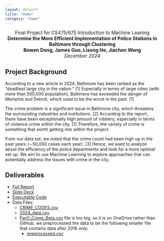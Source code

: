 ```yaml
---
layout: default
title: "Home"
category: "home"
---
```


<div style="text-align: center; font-size: 110%;">
  Final Project for CS475/675 Introduction to Machine Leaning<br>
  <b>Determine the More Efficient Implementation of Police Stations in Baltimore through Clustering</b><br>
  <b>Bowen Deng, James Guo, Lisong He, Jiachen Wang</b><br>
  <i>December 2024</i>
</div>

## Project Background

According to a new article in 2024, Baltimore has been ranked as the “deadliest large city in the nation.” [1] Especially in terms of large cities (with more than 500,000 population), Baltimore has exceeded the danger of Memphis and Detroit, which used to be the worst in the past. [1]

The crime problem is a significant issue in Baltimore city, which threatens the surrounding industries and institutions. [2] According to the report, there have been exceptionally high amount of robbery, especially in terms of violence crime within the city. [1] Therefore, the variety of crime is something that worth getting into within the project.

From our data set, we noted that the crime count had been high up in the past years (∼50,000 cases each year). [3] Hence, we want to analyze about the efficiency of the police departments and look for a more optimal set up. We aim to use Machine Learning to explore approaches that can potentially address the issues with crime in the city.

## Deliverables

- [Full Report]()
- [Slide Deck]()
- [Executable Code](Final_Project_code.ipynb)
- Data Files:
  - [CRIME_CODES.csv]({{site.baseurl}}/files/Data_files/CRIME_CODES.csv)
  - [2024_data.csv]({{site.baseurl}}/files/Data_files/2024_data.csv)
  - [Part1_Crime_Beta.csv](https://livejohnshopkins-my.sharepoint.com/:x:/g/personal/sguo45_jh_edu/EfxwEcjaRGRJmUiexZOPyLAB-iKJYjaxuJiLZ41pqU-TiQ?e=YOL4F4) file is too big, so it is on OneDrive rather than GitHub, we preprocessed the data to be the following smaller file that contains data after 2016 only:
    - [preprocessed.csv]({{site.baseurl}}/files/Data_files/preprocessed.csv)
